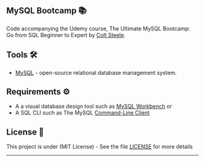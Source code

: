 ## MySQL Bootcamp 📚

Code accompanying the Udemy course, The Ultimate MySQL Bootcamp: Go from SQL Beginner to Expert by [Colt Steele](https://www.linkedin.com/in/coltsteele/).

## Tools 🛠️

- [MySQL](https://www.mysql.com/) - open-source relational database management system.

## Requirements ⚙️

- A a visual database design tool such as [MySQL Workbench](https://www.mysql.com/products/workbench/) or
- A SQL CLI such as The MySQL [Command-Line Client](https://dev.mysql.com/doc/refman/8.0/en/mysql.html)

## License 📄

This project is under (MIT License) - See the file [LICENSE](LICENSE) for more details

---
